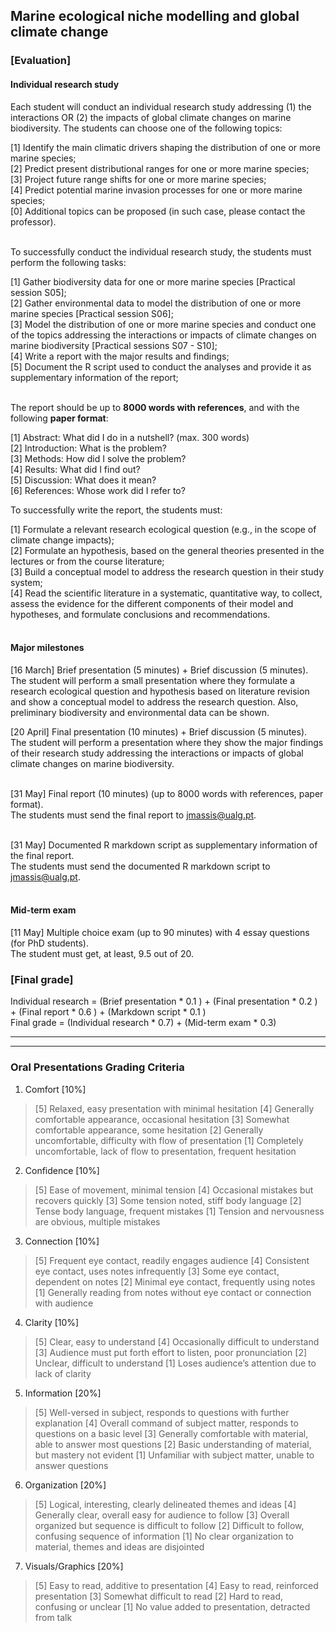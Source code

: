 ## Marine ecological niche modelling and global climate change
### [Evaluation]

#### Individual research study

Each student will conduct an individual research study addressing (1) the interactions OR (2) the impacts of global climate changes on marine biodiversity. The students can choose one of the following topics:

[1] Identify the main climatic drivers shaping the distribution of one or more marine species;<br>
[2] Predict present distributional ranges for one or more marine species;<br>
[3] Project future range shifts for one or more marine species;<br>
[4] Predict potential marine invasion processes for one or more marine species;<br>
[0] Additional topics can be proposed (in such case, please contact the professor).<br><br>

To successfully conduct the individual research study, the students must perform the following tasks:

[1] Gather biodiversity data for one or more marine species [Practical session S05];<br>
[2] Gather environmental data to model the distribution of one or more marine species [Practical session S06];<br>
[3] Model the distribution of one or more marine species and conduct one of the topics addressing the interactions or impacts of climate changes on marine biodiversity [Practical sessions S07 - S10];<br>
[4] Write a report with the major results and findings;<br>
[5] Document the R script used to conduct the analyses and provide it as supplementary information of the report;<br><br>

The report should be up to **8000 words with references**, and with the following **paper format**:

[1] Abstract: What did I do in a nutshell? (max. 300 words)<br>
[2] Introduction: What is the problem?<br>
[3] Methods: How did I solve the problem?<br>
[4] Results: What did I find out?<br>
[5] Discussion: What does it mean?<br>
[6] References: Whose work did I refer to?<br>

To successfully write the report, the students must:

[1] Formulate a relevant research ecological question (e.g., in the scope of climate change impacts);<br>
[2] Formulate an hypothesis, based on the general theories presented in the lectures or from the course literature;<br>
[3] Build a conceptual model to address the research question in their study system;<br>
[4] Read the scientific literature in a systematic, quantitative way, to collect, assess the evidence for the different components of their model and hypotheses, and formulate conclusions and recommendations.<br><br>

#### Major milestones

[16 March] Brief presentation (5 minutes) + Brief discussion (5 minutes).<br>
The student will perform a small presentation where they formulate a research ecological question and hypothesis based on literature revision and show a conceptual model to address the research question. Also, preliminary biodiversity and environmental data can be shown.

[20 April] Final presentation (10 minutes) + Brief discussion (5 minutes).<br>
The student will perform a presentation where they show the major findings of their research study addressing the interactions or impacts of global climate changes on marine biodiversity.<br><br>

[31 May] Final report (10 minutes) (up to 8000 words with references, paper format).<br>
The students must send the final report to jmassis@ualg.pt.<br><br>

[31 May] Documented R markdown script as supplementary information of the final report.<br>
The students must send the documented R markdown script to jmassis@ualg.pt.<br><br>


#### Mid-term exam

[11 May] Multiple choice exam (up to 90 minutes) with 4 essay questions (for PhD students).<br>
The student must get, at least, 9.5 out of 20.<br>

### [Final grade]

Individual research = (Brief presentation * 0.1 ) + (Final presentation * 0.2 ) + (Final report * 0.6 ) + (Markdown script * 0.1 )<br>
Final grade = (Individual research * 0.7) + (Mid-term exam * 0.3)


-----------------------------------------------------------------
-----------------------------------------------------------------


### Oral Presentations Grading Criteria

01. Comfort [10%]
  > [5] Relaxed, easy presentation with minimal hesitation
  > [4] Generally comfortable appearance, occasional hesitation
  > [3] Somewhat comfortable appearance, some hesitation
  > [2] Generally uncomfortable, difficulty with flow of presentation
  > [1] Completely uncomfortable, lack of flow to presentation, frequent hesitation

02. Confidence [10%]
  > [5] Ease of movement, minimal tension
  > [4] Occasional mistakes but recovers quickly
  > [3] Some tension noted, stiff body language
  > [2] Tense body language, frequent mistakes
  > [1] Tension and nervousness are obvious, multiple mistakes

03. Connection [10%]
  > [5] Frequent eye contact, readily engages audience
  > [4] Consistent eye contact, uses notes infrequently
  > [3] Some eye contact, dependent on notes
  > [2] Minimal eye contact, frequently using notes
  > [1] Generally reading from notes without eye contact or connection with audience

04. Clarity [10%]
  > [5] Clear, easy to understand
  > [4] Occasionally difficult to understand
  > [3] Audience must put forth effort to listen, poor pronunciation
  > [2] Unclear, difficult to understand
  > [1] Loses audience’s attention due to lack of clarity

05. Information [20%]
  > [5] Well-versed in subject, responds to questions with further explanation
  > [4] Overall command of subject matter, responds to questions on a basic level
  > [3] Generally comfortable with material, able to answer most questions
  > [2] Basic understanding of material, but mastery not evident
  > [1] Unfamiliar with subject matter, unable to answer questions

06. Organization [20%]
  > [5] Logical, interesting, clearly delineated themes and ideas
  > [4] Generally clear, overall easy for audience to follow
  > [3] Overall organized but sequence is difficult to follow
  > [2] Difficult to follow, confusing sequence of information
  > [1] No clear organization to material, themes and ideas are disjointed

07. Visuals/Graphics [20%]
  > [5] Easy to read, additive to presentation
  > [4] Easy to read, reinforced presentation
  > [3] Somewhat difficult to read
  > [2] Hard to read, confusing or unclear
  > [1] No value added to presentation, detracted from talk
